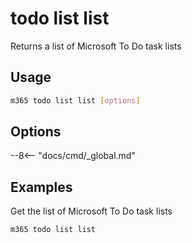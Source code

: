 # todo list list

Returns a list of Microsoft To Do task lists

## Usage

```sh
m365 todo list list [options]
```

## Options

--8<-- "docs/cmd/_global.md"

## Examples

Get the list of Microsoft To Do task lists

```sh
m365 todo list list
```
